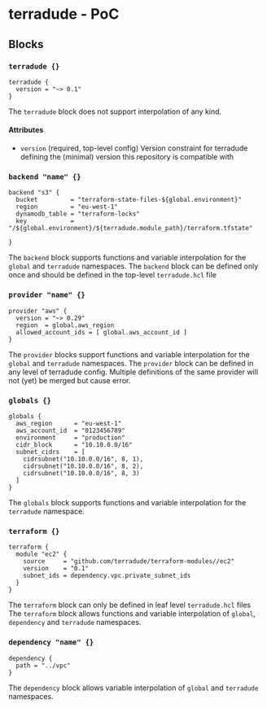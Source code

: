 # terradude - PoC

## Blocks

### `terradude {}`
```hcl
terradude {
  version = "~> 0.1"
}
```
The `terradude` block does not support interpolation of any kind.

#### Attributes
- `version` (required, top-level config) Version constraint for terradude
defining the (minimal) version this repository is compatible with

### `backend "name" {}`
```
backend "s3" {
  bucket         = "terraform-state-files-${global.environment}"
  region         = "eu-west-1"
  dynamodb_table = "terraform-locks"
  key            = "/${global.environment}/${terradude.module_path}/terraform.tfstate"

}
```
The `backend` block supports functions and variable interpolation for
the `global` and `terradude` namespaces.
The `backend` block can be defined only once and should be defined in the top-level
`terradude.hcl` file

### `provider "name" {}`
```
provider "aws" {
  version = "~> 0.29"
  region  = global.aws_region
  allowed_account_ids = [ global.aws_account_id ]
}
```
The `provider` blocks support functions and variable interpolation for
the `global` and `terradude` namespaces.
The `provider` block can be defined in any level of terradude config.
Multiple definitions of the same provider will not (yet) be merged but cause error.

### `globals {}`
```
globals {
  aws_region      = "eu-west-1"
  aws_account_id  = "0123456789"
  environment     = "production"
  cidr_block      = "10.10.0.0/16"
  subnet_cidrs    = [
    cidrsubnet("10.10.0.0/16", 8, 1),
    cidrsubnet("10.10.0.0/16", 8, 2),
    cidrsubnet("10.10.0.0/16", 8, 3)
  ]
}
```
The `globals` block supports functions and variable interpolation for
the `terradude` namespace.

### `terraform {}`
```
terraform {
  module "ec2" {
    source     = "github.com/terradude/terraform-modules//ec2"
    version    = "0.1"
    subnet_ids = dependency.vpc.private_subnet_ids
  }
}
```
The `terraform` block can only be defined in leaf level `terradude.hcl` files
The `terraform` block allows functions and variable interpolation of
`global`, `dependency` and `terradude` namespaces.

### `dependency "name" {}`
```
dependency {
  path = "../vpc"
}
```
The `dependency` block allows variable interpolation of `global`
and `terradude` namespaces.
